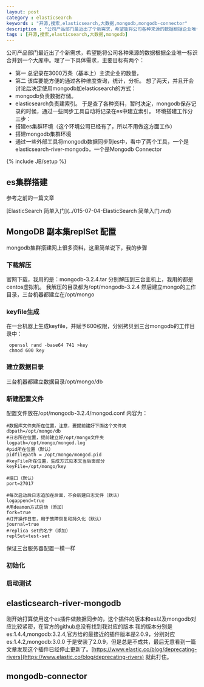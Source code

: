 ```yaml
---
layout: post
category : elasticsearch 
keywords : "开源,搜索,elasticsearch,大数据,mongodb,mongodb-connector"
description : "公司产品部门最近出了个新需求，希望能将公司各种来源的数据根据企业唯一标识合并到一个大库中。理了一下具体需求，主要目标有两个"
tags : [开源,搜索,elasticsearch,大数据,mongodb]
---
```


公司产品部门最近出了个新需求，希望能将公司各种来源的数据根据企业唯一标识合并到一个大库中。理了一下具体需求，主要目标有两个：
- 第一 总记录在3000万条（基本上）主流企业的数量，
- 第二 该库要能方便的通过各种维度查询，统计，分析。
想了两天，并且开会讨论后决定使用mongodb加elasticsearch的方式：
- mongodb负责数据存储。
- elasticsearch负责建索引。
于是查了各种资料，暂时决定，mongodb保存记录的时候，通过一些同步工具自动将记录在es中建立索引。
环境搭建工作分三步：
- 搭建es集群环境（这个环境公司已经有了，所以不用做这方面工作）
- 搭建mongodb集群环境
- 通过一些外部工具将mongodb数据同步到es中，看中了两个工具，一个是elasticsearch-river-mongodb，一个是Mongodb Connector


<!--break-->

{% include JB/setup %}


## es集群搭建

参考之前的一篇文章 

[ElasticSearch 简单入门](../015-07-04-ElasticSearch 简单入门.md) 

##  MongoDB 副本集replSet 配置
mongodb集群搭建网上很多资料，这里简单说下，我的步骤
### 下载解压

官网下载，我用的是：mongodb-3.2.4.tar
分别解压到三台主机上，我用的都是centos虚拟机。
我解压的目录都为/opt/mongodb-3.2.4
然后建立mongo的工作目录，三台机器都建立在/opt/mongo
### keyfile生成

在一台机器上生成keyfile，并赋予600权限，分别拷贝到三台mongodb的工作目录中：
 
     openssl rand -base64 741 >key
     chmod 600 key
### 建立数据目录

 三台机器都建立数据目录/opt/mongo/db
 

### 新建配置文件

配置文件放在/opt/mongodb-3.2.4/mongod.conf
内容为：

    #数据库文件夹所在位置，注意，要提前建好下面这个文件夹
    dbpath=/opt/mongo/db
    #日志所在位置，提前建立好/opt/mongo文件夹
    logpath=/opt/mongo/mongod.log
    #pid所在位置（默认）
    pidfilepath = /opt/mongo/mongod.pid
    #keyFile所在位置，生成方式见本文当后面部分
    keyFile=/opt/mongo/key
    
    #端口（默认）
    port=27017
    
    #每次启动后日志追加在后面，不会新建日志文件（默认）
    logappend=true
    #用deamon方式启动（添加）
    fork=true
    #打开操作日志，用于故障恢复和持久化（默认）
    journal=true
    #replica set的名字（添加）
    replSet=test-set

保证三台服务器配置一模一样

### 初始化


### 启动测试



## elasticsearch-river-mongodb

刚开始打算使用这个es插件做数据同步的，这个插件的版本和es以及mongodb对应比较紧密，在官方的github总没有找到我对应的版本
我的版本分别是es:1.4.4,mongodb:3.2.4,官方给的最接近的插件版本是2.0.9，分别对应es:1.4.2,mongodb:3.0.0
于是安装了2.0.9，但是总是不成共，最后无意看到一篇文章发现这个插件已经停止更新了。[https://www.elastic.co/blog/deprecating-rivers](https://www.elastic.co/blog/deprecating-rivers)
就此打住。

## mongodb-connector




